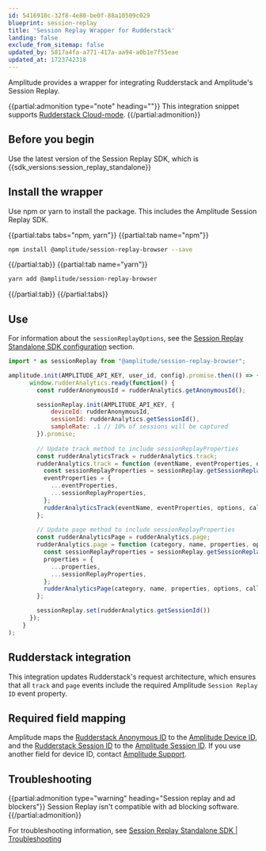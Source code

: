 ```yaml
---
id: 5416910c-32f8-4e80-be0f-88a10509c029
blueprint: session-replay
title: 'Session Replay Wrapper for Rudderstack'
landing: false
exclude_from_sitemap: false
updated_by: 5817a4fa-a771-417a-aa94-a0b1e7f55eae
updated_at: 1723742318
---
```

Amplitude provides a wrapper for integrating Rudderstack and Amplitude's Session Replay.

{{partial:admonition type="note" heading=""}}
This integration snippet supports [Rudderstack Cloud-mode](https://www.rudderstack.com/docs/destinations/rudderstack-connection-modes/#cloud-mode).
{{/partial:admonition}}

## Before you begin

Use the latest version of the Session Replay SDK, which is {{sdk_versions:session_replay_standalone}}

## Install the wrapper

Use npm or yarn to install the package. This includes the Amplitude Session Replay SDK.

{{partial:tabs tabs="npm, yarn"}}
{{partial:tab name="npm"}}
```bash
npm install @amplitude/session-replay-browser --save
```
{{/partial:tab}}
{{partial:tab name="yarn"}}
```bash
yarn add @amplitude/session-replay-browser
```
{{/partial:tab}}
{{/partial:tabs}}

## Use

For information about the `sessionReplayOptions`, see the [Session Replay Standalone SDK configuration](/docs/session-replay/session-replay-standalone-sdk#configuration) section.

```js
import * as sessionReplay from "@amplitude/session-replay-browser";

amplitude.init(AMPLITUDE_API_KEY, user_id, config).promise.then(() => {
      window.rudderAnalytics.ready(function() {
        const rudderAnonymousId = rudderAnalytics.getAnonymousId();

        sessionReplay.init(AMPLITUDE_API_KEY, {
            deviceId: rudderAnonymousId,
            sessionId: rudderAnalytics.getSessionId(),
            sampleRate: .1 // 10% of sessions will be captured 
        }).promise;
   
        // Update track method to include sessionReplayProperties
        const rudderAnalyticsTrack = rudderAnalytics.track;
        rudderAnalytics.track = function (eventName, eventProperties, options, callback) {
          const sessionReplayProperties = sessionReplay.getSessionReplayProperties();
          eventProperties = {
            ...eventProperties,
            ...sessionReplayProperties,
          };
          rudderAnalyticsTrack(eventName, eventProperties, options, callback);
        };
   
        // Update page method to include sessionReplayProperties
        const rudderAnalyticsPage = rudderAnalytics.page;
        rudderAnalytics.page = function (category, name, properties, options, callback) {
          const sessionReplayProperties = sessionReplay.getSessionReplayProperties();
          properties = {
            ...properties,
            ...sessionReplayProperties,
          };
          rudderAnalyticsPage(category, name, properties, options, callback);
        };

        sessionReplay.set(rudderAnalytics.getSessionId())
      });
    }
);
```

## Rudderstack integration

This integration updates Rudderstack's request architecture, which ensures that all `track` and `page` events include the required Amplitude `Session Replay ID` event property. 

## Required field mapping

Amplitude maps the [Rudderstack Anonymous ID](https://www.rudderstack.com/docs/event-spec/standard-events/identify/#anonymous-id) to the [Amplitude Device ID](/docs/faq/instrumentation#icon-chevron-down), and the [Rudderstack Session ID](https://www.rudderstack.com/docs/sources/event-streams/sdks/session-tracking/) to the [Amplitude Session ID](/docs/data/sources/instrument-track-sessions#how-amplitude-tracks-your-sessions). If you use another field for device ID, contact [Amplitude Support](https://support.amplitude.com). 

## Troubleshooting

{{partial:admonition type="warning" heading="Session replay and ad blockers"}}
Session Replay isn't compatible with ad blocking software.
{{/partial:admonition}}

For troubleshooting information, see [Session Replay Standalone SDK | Troubleshooting](/docs/session-replay/session-replay-standalone-sdk#troubleshooting)